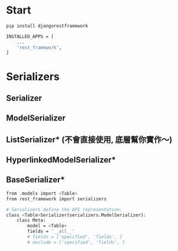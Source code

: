 # Start
```bash
pip install djangorestframework
```
```bash
INSTALLED_APPS = [
    ...
    'rest_framework',
]
```


# Serializers
## Serializer
## ModelSerializer
## ListSerializer* (不會直接使用, 底層幫你實作～)
## HyperlinkedModelSerializer*
## BaseSerializer*


```bash
from .models import <Table>
from rest_framework import serializers

# Serializers define the API representation.
class <Table>Serializer(serializers.ModelSerializer):
    class Meta:
        model = <Table>
        fields = '__all__'
        # fields = ['specified', 'fields', ]
        # exclude = ['specified', 'fields', ]
```
